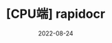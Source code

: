 ---
weight: 600
title: "[CPU端] rapidocr"
description: "rapidocr"
icon: menu_book
date: "2022-08-24"
draft: false
---